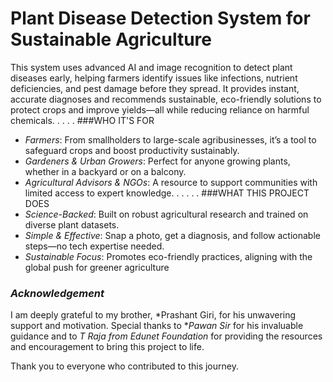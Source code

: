 
# Plant Disease Detection System for Sustainable Agriculture

This system uses advanced AI and image recognition to detect plant diseases early, helping farmers identify issues like infections, nutrient deficiencies, and pest damage before they spread. It provides instant, accurate diagnoses and recommends sustainable, eco-friendly solutions to protect crops and improve yields—all while reducing reliance on harmful chemicals.
. . . . 
###WHO IT'S FOR
- *Farmers*: From smallholders to large-scale agribusinesses, it’s a tool to safeguard crops and boost productivity sustainably.  
- *Gardeners & Urban Growers*: Perfect for anyone growing plants, whether in a backyard or on a balcony.  
- *Agricultural Advisors & NGOs*: A resource to support communities with limited access to expert knowledge.
 . . .  . .
 ###WHAT THIS PROJECT DOES 
 - *Science-Backed*: Built on robust agricultural research and trained on diverse plant datasets.  
- *Simple & Effective*: Snap a photo, get a diagnosis, and follow actionable steps—no tech expertise needed.  
- *Sustainable Focus*: Promotes eco-friendly practices, aligning with the global push for greener agriculture

### *Acknowledgement*  

I am deeply grateful to my brother, *Prashant Giri, for his unwavering support and motivation. Special thanks to **Pawan Sir* for his invaluable guidance and to *T Raja from Edunet Foundation* for providing the resources and encouragement to bring this project to life.  

Thank you to everyone who contributed to this journey.


